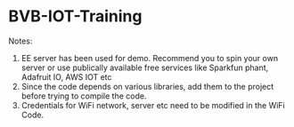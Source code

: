 # BVB-IOT-Training

Notes:
1. EE server has been used for demo. Recommend you to spin your own server or use publically available free services like Sparkfun phant, Adafruit IO, AWS IOT etc
2. Since the code depends on various libraries, add them to the project before trying to compile the code.
3. Credentials for WiFi network, server etc need to be modified in the WiFi Code. 
